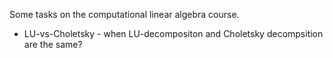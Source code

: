 Some tasks on the computational linear algebra course.

* LU-vs-Choletsky - when LU-decompositon and Choletsky decompsition are the same?
